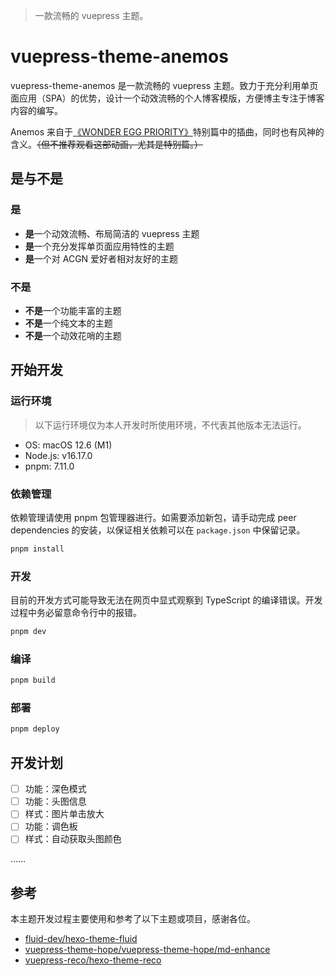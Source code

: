 > 一款流畅的 vuepress 主题。

# vuepress-theme-anemos

vuepress-theme-anemos 是一款流畅的 vuepress 主题。致力于充分利用单页面应用（SPA）的优势，设计一个动效流畅的个人博客模版，方便博主专注于博客内容的编写。

Anemos 来自于[《WONDER EGG PRIORITY》](https://wonder-egg-priority.com/)特别篇中的插曲，同时也有风神的含义。~~（但不推荐观看这部动画，尤其是特别篇。）~~

## 是与不是

### 是
- **是**一个动效流畅、布局简洁的 vuepress 主题
- **是**一个充分发挥单页面应用特性的主题
- **是**一个对 ACGN 爱好者相对友好的主题

### 不是
- **不是**一个功能丰富的主题
- **不是**一个纯文本的主题
- **不是**一个动效花哨的主题

## 开始开发

### 运行环境

> 以下运行环境仅为本人开发时所使用环境，不代表其他版本无法运行。

- OS: macOS 12.6 (M1)
- Node.js: v16.17.0
- pnpm: 7.11.0

### 依赖管理

依赖管理请使用 pnpm 包管理器进行。如需要添加新包，请手动完成 peer dependencies 的安装，以保证相关依赖可以在 `package.json` 中保留记录。

```bash
pnpm install
```

### 开发

目前的开发方式可能导致无法在网页中显式观察到 TypeScript 的编译错误。开发过程中务必留意命令行中的报错。

```bash
pnpm dev
```

### 编译

```bash
pnpm build
```

### 部署

```bash
pnpm deploy
```

## 开发计划

- [ ] 功能：深色模式
- [ ] 功能：头图信息
- [ ] 样式：图片单击放大
- [ ] 功能：调色板
- [ ] 样式：自动获取头图颜色

……

## 参考

本主题开发过程主要使用和参考了以下主题或项目，感谢各位。

- [fluid-dev/hexo-theme-fluid](https://github.com/fluid-dev/hexo-theme-fluid)
- [vuepress-theme-hope/vuepress-theme-hope/md-enhance](https://github.com/vuepress-theme-hope/vuepress-theme-hope/tree/main/packages/md-enhance/)
- [vuepress-reco/hexo-theme-reco](https://github.com/vuepress-reco/vuepress-theme-reco)










